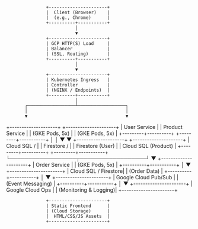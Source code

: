                    +----------------------+
                   |  Client (Browser)    |
                   |  (e.g., Chrome)      |
                   +----------+-----------+
                              │
                              ▼
                   +----------------------+
                   | GCP HTTP(S) Load     |
                   | Balancer             |
                   | (SSL, Routing)       |
                   +----------+-----------+
                              │
                              ▼
                   +----------------------+
                   | Kubernetes Ingress   |
                   | Controller           |
                   | (NGINX / Endpoints)  |
                   +----------+-----------+
                              │
           ┌──────────────────┴──────────────────┐
           │                                     │
           ▼                                     ▼
+--------------------+                 +---------------------+
|  User Service      |                 |  Product Service    |
|  (GKE Pods, 5x)    |                 |  (GKE Pods, 5x)     |
+---------+----------+                 +---------+-----------+
          │                                      │
          ▼                                      ▼
+--------------------+                 +---------------------+
| Cloud SQL /        |                 | Firestore /         |
| Firestore (User)   |                 | Cloud SQL (Product) |
+---------+----------+                 +---------+-----------+
           └──────────────────┬──────────────────┘
                              ▼
                   +----------------------+
                   | Order Service        |
                   | (GKE Pods, 5x)       |
                   +----------+-----------+
                              │
                              ▼
                   +----------------------+
                   | Cloud SQL / Firestore|
                   | (Order Data)         |
                   +----------+-----------+
                              │
                              ▼
                   +----------------------+
                   | Google Cloud Pub/Sub |
                   | (Event Messaging)    |
                   +----------+-----------+
                              │
                              ▼
                   +----------------------+
                   | Google Cloud Ops     |
                   | (Monitoring & Logging)|
                   +----------------------+

                   +----------------------+
                   | Static Frontend      |
                   | (Cloud Storage)      |
                   |  HTML/CSS/JS Assets  |
                   +----------------------+
